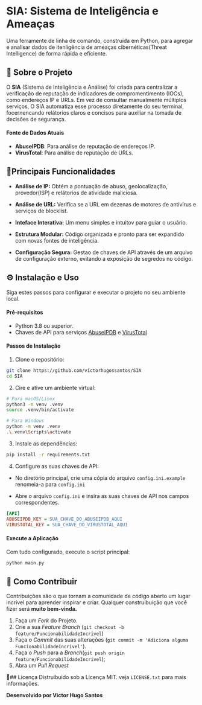 # SIA: Sistema de Inteligência e Ameaças
Uma ferramente de linha de comando, construída em Python, para agregar e analisar dados de itenligência de ameaças cibernéticas(Threat Intelligence) de forma rápida e eficiente.

## 🚀 Sobre o Projeto

O __SIA__ (Sistema de Inteligência e Análise) foi criada para centralizar a verificação de reputação de indicadores de compromentimento (IOCs), como endereços IP e URLs. Em vez de consultar manualmente múltiplos serviços, O SIA automatiza esse processo diretamente do seu terminal, focernencando relátorios claros e concisos para auxiliar na tomada de decisões de segurança.

#### Fonte de Dados Atuais
* __AbuseIPDB__: Para análise de reputação de endereços IP.
* __VirusTotal__: Para análise de reputação de URLs.

## 🌟Principais Funcionalidades

* __Análise de IP:__ Obtém a pontuação de abuso, geolocalização, provedor(ISP) e relátorios de atividade maliciosa.

* __Análise de URL:__ Verifica se a URL em dezenas de motores de antivírus e serviços de blocklist.

* __Inteface Interativa:__ Um menu simples e intuitov para guiar o usuário.

* __Estrutura Modular:__ Código organizada e pronto para ser expandido com novas fontes de inteligência.

* __Configuração Segura:__ Gestao de chaves de API através de um arquivo de configuração externo, evitando a exposição de segredos no código.

## ⚙️ Instalação e Uso
Siga estes passos para configurar e executar o projeto no seu ambiente local.

#### Pré-requisitos
* Python 3.8 ou superior.
* Chaves de API para serviços [AbuseIPDB](https://www.abuseipdb.com/) e [VirusTotal](https://www.virustotal.com/)

#### Passos de Instalação

1. Clone o repositório:

```bash
git clone https://github.com/victorhugossantos/SIA 
cd SIA
```
2. Cire e ative um ambiente virtual:

```bash
# Para macOS/Linux
python3 -m venv .venv
source .venv/bin/activate

# Para Windows
python -m venv .venv
.\.venv\Scripts\activate
```

3. Instale as dependências: 
```bash
pip install -r requirements.txt
```

4. Configure as suas chaves de API:
* No diretório principal, crie uma cópia do arquivo ``config.ini.example`` renomeia-a para ``config.ini``

* Abre o arquivo ``config.ini`` e insira as suas chaves de API nos campos correspondentes.

```ini 
[API]
ABUSEIPDB_KEY = SUA_CHAVE_DO_ABUSEIPDB_AQUI
VIRUSTOTAL_KEY = SUA_CHAVE_DO_VIRUSTOTAL_AQUI
``` 

#### Execute a Aplicação
Com tudo configurado, execute o script principal:
```bash
python main.py
```

## 🤝 Como Contribuir
Contribuições são o que tornam a comunidade de código aberto um lugar incrível para aprender inspirar e criar. Qualquer construibuição que você fizer será __muito bem-vinda.__

1. Faça um *Fork* do Projeto.
2. Crie a sua *Feature Branch* (``git checkout -b feature/FuncionabilidadeIncrivel``)
3. Faça o *Commit* das suas alterações (``git commit -m 'Adiciona alguma FuncionabilidadeIncrivel'``).
4. Faça o *Push* para a *Branch*(``git push origin feature/FuncionabilidadeIncrivel``);
5. Abra um *Pull Request*

📜## Licença
Distruibuido sob a Licença MIT. veja ``LICENSE.txt`` para mais informações.

__Desenvolvido por Victor Hugo Santos__
